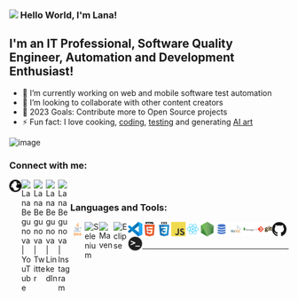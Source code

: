 ### <img src="https://user-images.githubusercontent.com/70295997/204168383-7a57b869-7cf4-47ea-b558-ff6cb6ccc6af.png" width="30"/> Hello World, I'm Lana!


## I'm an IT Professional, Software Quality Engineer, Automation and Development Enthusiast!
- 🌱 I’m currently working on web and mobile software test automation
- 👯 I’m looking to collaborate with other content creators
- 🥅 2023 Goals: Contribute more to Open Source projects
- ⚡ Fun fact: I love cooking, [coding](https://github.com/lana-20/50Projects50Days), [testing](https://github.com/lana-20/mobile-app-testing-checklists) and generating [AI art](https://miro.com/app/board/uXjVPaOvWD0=/)

<img width="600" alt="image" src="https://user-images.githubusercontent.com/70295997/213064852-16803a49-9996-4f3f-bb74-ed160a6ac52c.png">


### Connect with me:

[<img align="left" alt="lana-20.github.io/cv/" width="22px" src="https://raw.githubusercontent.com/iconic/open-iconic/master/svg/globe.svg" />][website]
[<img align="left" alt="LanaBegunova | YouTube" width="22px" src="https://cdn.jsdelivr.net/npm/simple-icons@v3/icons/youtube.svg" />][youtube]
[<img align="left" alt="LanaBegunova | Twitter" width="22px" src="https://cdn.jsdelivr.net/npm/simple-icons@v3/icons/twitter.svg" />][twitter]
[<img align="left" alt="LanaBegunova | LinkedIn" width="22px" src="https://cdn.jsdelivr.net/npm/simple-icons@v3/icons/linkedin.svg" />][linkedin]
[<img align="left" alt="LanaBegunova | Instagram" width="22px" src="https://cdn.jsdelivr.net/npm/simple-icons@v3/icons/instagram.svg" />][instagram]

<br />

### Languages and Tools:

<img align="left" alt="Java" width="26px" src="https://raw.githubusercontent.com/github/explore/80688e429a7d4ef2fca1e82350fe8e3517d3494d/topics/java/java.png" />
<img align="left" alt="Selenium" width="26px" src="https://avatars.githubusercontent.com/u/983927?s=200&v=4" />
<img align="left" alt="Maven" width="26px" src="https://maven.apache.org/images/maven-logo-black-on-white.png" />
<img align="left" alt="Eclipse" width="26px" src="https://www.eclipse.org/downloads/assets/public/images/logo-eclipse.png" />


<img align="left" alt="Visual Studio Code" width="26px" src="https://raw.githubusercontent.com/github/explore/80688e429a7d4ef2fca1e82350fe8e3517d3494d/topics/visual-studio-code/visual-studio-code.png" />
<img align="left" alt="HTML5" width="26px" src="https://raw.githubusercontent.com/github/explore/80688e429a7d4ef2fca1e82350fe8e3517d3494d/topics/html/html.png" />
<img align="left" alt="CSS3" width="26px" src="https://raw.githubusercontent.com/github/explore/80688e429a7d4ef2fca1e82350fe8e3517d3494d/topics/css/css.png" />
<img align="left" alt="JavaScript" width="26px" src="https://raw.githubusercontent.com/github/explore/80688e429a7d4ef2fca1e82350fe8e3517d3494d/topics/javascript/javascript.png" />
<img align="left" alt="React" width="26px" src="https://raw.githubusercontent.com/github/explore/80688e429a7d4ef2fca1e82350fe8e3517d3494d/topics/react/react.png" />
<img align="left" alt="Node.js" width="26px" src="https://raw.githubusercontent.com/github/explore/80688e429a7d4ef2fca1e82350fe8e3517d3494d/topics/nodejs/nodejs.png" />
<img align="left" alt="SQL" width="26px" src="https://raw.githubusercontent.com/github/explore/80688e429a7d4ef2fca1e82350fe8e3517d3494d/topics/sql/sql.png" />
<img align="left" alt="MySQL" width="26px" src="https://raw.githubusercontent.com/github/explore/80688e429a7d4ef2fca1e82350fe8e3517d3494d/topics/mysql/mysql.png" />
<img align="left" alt="MongoDB" width="26px" src="https://raw.githubusercontent.com/github/explore/80688e429a7d4ef2fca1e82350fe8e3517d3494d/topics/mongodb/mongodb.png" />
<img align="left" alt="Git" width="26px" src="https://raw.githubusercontent.com/github/explore/80688e429a7d4ef2fca1e82350fe8e3517d3494d/topics/git/git.png" />
<img align="left" alt="GitHub" width="26px" src="https://raw.githubusercontent.com/github/explore/78df643247d429f6cc873026c0622819ad797942/topics/github/github.png" />
<img align="left" alt="Terminal" width="26px" src="https://raw.githubusercontent.com/github/explore/80688e429a7d4ef2fca1e82350fe8e3517d3494d/topics/terminal/terminal.png" />

<br />
<br />

---

[website]: https://lana-20.github.io/cv/
[twitter]: https://twitter.com/therunninglight
[youtube]: https://youtube.com/LanaBegunova
[instagram]: https://instagram.com/desired.constellation
[linkedin]: https://linkedin.com/in/LanaBegunova

